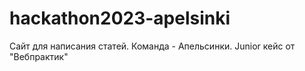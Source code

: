 # hackathon2023-apelsinki
Сайт для написания статей. Команда - Апельсинки. Junior кейс от "Вебпрактик"
